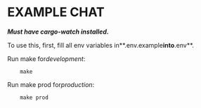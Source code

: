 # EXAMPLE CHAT

**_Must have cargo-watch installed._**

To use this, first, fill all env variables in**.env.example**into**.env**.

Run make for*development*:

```
    make
```

Run make prod for*production*:

```
    make prod
```
